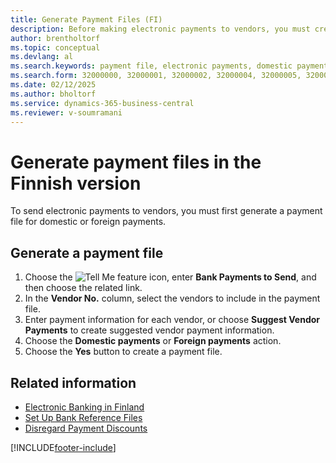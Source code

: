 ```yaml
---
title: Generate Payment Files (FI)
description: Before making electronic payments to vendors, you must create a payment file for either domestic or international payments.
author: brentholtorf
ms.topic: conceptual
ms.devlang: al
ms.search.keywords: payment file, electronic payments, domestic payments, foreign payments
ms.search.form: 32000000, 32000001, 32000002, 32000004, 32000005, 32000006
ms.date: 02/12/2025
ms.author: bholtorf
ms.service: dynamics-365-business-central
ms.reviewer: v-soumramani
---
```


# Generate payment files in the Finnish version

To send electronic payments to vendors, you must first generate a payment file for domestic or foreign payments.  

## Generate a payment file  

1. Choose the ![Tell Me feature](../../media/ui-search/search_small.png "Tell me what you want to do") icon, enter **Bank Payments to Send**, and then choose the related link.  
1. In the **Vendor No.** column, select the vendors to include in the payment file.  
1. Enter payment information for each vendor, or choose **Suggest Vendor Payments** to create suggested vendor payment information.  
1. Choose the **Domestic payments** or **Foreign payments** action.  
1. Choose the **Yes** button to create a payment file.  

## Related information

- [Electronic Banking in Finland](electronic-banking-in-finland.md)
- [Set Up Bank Reference Files](how-to-set-up-bank-reference-files.md)
- [Disregard Payment Discounts](how-to-disregard-payment-discounts.md)

[!INCLUDE[footer-include](../../includes/footer-banner.md)]
